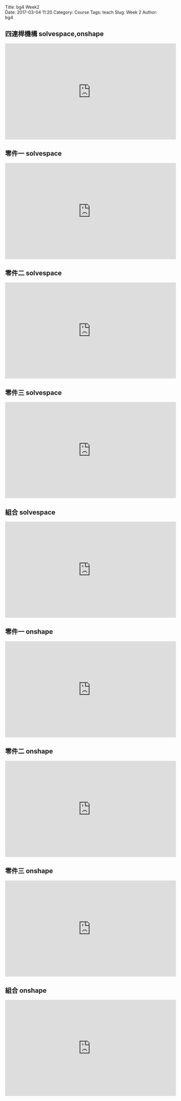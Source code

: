 Title: bg4 Week2   
Date: 2017-03-04 11:20
Category: Course
Tags: teach
Slug: Week 2
Author:  bg4

<!-- PELICAN_END_SUMMARY -->

<h2>  四連桿機構 solvespace,onshape </h2>

<iframe width="560" height="315" src="https://www.youtube.com/embed/g43TawOsFho" frameborder="0" allowfullscreen></iframe> 

<h2>零件一 solvespace</h2>

<iframe width="560" height="315" src="https://www.youtube.com/embed/1fKwLav-hPA" frameborder="0" allowfullscreen></iframe>

<h2>零件二 solvespace</h2>

<iframe width="560" height="315" src="https://www.youtube.com/embed/MdVrvzSIqWg" frameborder="0" allowfullscreen></iframe>

<h2>零件三 solvespace</h2>

<iframe width="560" height="315" src="https://www.youtube.com/embed/vCOcjH_3Uas" frameborder="0" allowfullscreen></iframe>

<h2>組合 solvespace</h2>

<iframe width="560" height="315" src="https://www.youtube.com/embed/6y4ZQHjXwHA" frameborder="0" allowfullscreen></iframe>

<h2>零件一 onshape</h2>

<iframe width="560" height="315" src="https://www.youtube.com/embed/Q6BSoaGcEkg" frameborder="0" allowfullscreen></iframe>

<h2>零件二 onshape</h2>

<iframe width="560" height="315" src="https://www.youtube.com/embed/IeZdbXNIyeQ" frameborder="0" allowfullscreen></iframe>


<h2>零件三 onshape</h2>

<iframe width="560" height="315" src="https://www.youtube.com/embed/mhhzlM6BG3U" frameborder="0" allowfullscreen></iframe>

<h2>組合 onshape</h2>

<iframe width="560" height="315" src="https://www.youtube.com/embed/mhhzlM6BG3U" frameborder="0" allowfullscreen></iframe>

